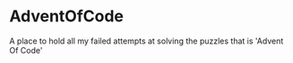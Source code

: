 # AdventOfCode
A place to hold all my failed attempts at solving the puzzles that is 'Advent Of Code'
